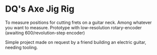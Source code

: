 # DQ's Axe Jig Rig  #

To measure positions for cutting frets on a guitar neck. Among whatever you want to measure.
Prototype with low-resolution rotary-encoder (awaiting 600/revolution-step encoder)

Simple project made on request by a friend building an electric guitar, needing tooling.

